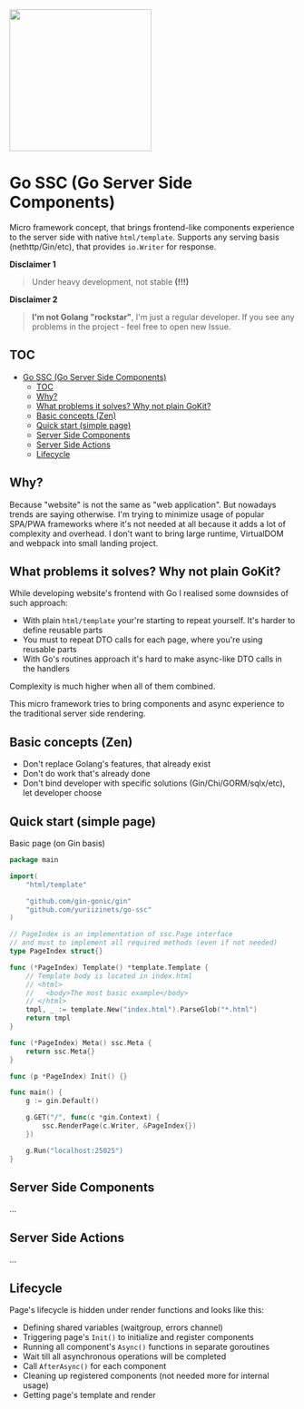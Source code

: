 
<img src="https://raw.githubusercontent.com/yuriizinets/go-ssc/master/demo/static/ssclogo.png" width="250">

# Go SSC (Go Server Side Components)

Micro framework concept, that brings frontend-like components experience to the server side with native `html/template`. Supports any serving basis (nethttp/Gin/etc), that provides `io.Writer` for response.  

**Disclaimer 1**  
> Under heavy development, not stable **(!!!)**

**Disclaimer 2**  
> **I'm not Golang "rockstar"**, I'm just a regular developer. If you see any problems in the project - feel free to open new Issue.

## TOC

- [Go SSC (Go Server Side Components)](#go-ssc-go-server-side-components)
  - [TOC](#toc)
  - [Why?](#why)
  - [What problems it solves? Why not plain GoKit?](#what-problems-it-solves-why-not-plain-gokit)
  - [Basic concepts (Zen)](#basic-concepts-zen)
  - [Quick start (simple page)](#quick-start-simple-page)
  - [Server Side Components](#server-side-components)
  - [Server Side Actions](#server-side-actions)
  - [Lifecycle](#lifecycle)

## Why?

Because "website" is not the same as "web application". But nowadays trends are saying otherwise. I'm trying to minimize usage of popular SPA/PWA frameworks where it's not needed at all because it adds a lot of complexity and overhead. I don't want to bring large runtime, VirtualDOM and webpack into small landing project.  

## What problems it solves? Why not plain GoKit?

While developing website's frontend with Go I realised some downsides of such approach:  

- With plain `html/template` your're starting to repeat yourself. It's harder to define reusable parts
- You must to repeat DTO calls for each page, where you're using reusable parts
- With Go's routines approach it's hard to make async-like DTO calls in the handlers

Complexity is much higher when all of them combined.

This micro framework tries to bring components and async experience to the traditional server side rendering.

## Basic concepts (Zen)

- Don't replace Golang's features, that already exist
- Don't do work that's already done
- Don't bind developer with specific solutions (Gin/Chi/GORM/sqlx/etc), let developer choose

## Quick start (simple page)

Basic page (on Gin basis)  
  
```go
package main

import(
    "html/template"

    "github.com/gin-gonic/gin"
    "github.com/yuriizinets/go-ssc"
)

// PageIndex is an implementation of ssc.Page interface
// and must to implement all required methods (even if not needed)
type PageIndex struct{}

func (*PageIndex) Template() *template.Template {
    // Template body is located in index.html
    // <html>
    //   <body>The most basic example</body>
    // </html>
    tmpl, _ := template.New("index.html").ParseGlob("*.html")
    return tmpl
}

func (*PageIndex) Meta() ssc.Meta {
    return ssc.Meta{}
}

func (p *PageIndex) Init() {}

func main() {
    g := gin.Default()

    g.GET("/", func(c *gin.Context) {
        ssc.RenderPage(c.Writer, &PageIndex{})
    })

    g.Run("localhost:25025")
}
```

## Server Side Components

...

## Server Side Actions

...

## Lifecycle

Page's lifecycle is hidden under render functions and looks like this:

- Defining shared variables (waitgroup, errors channel)
- Triggering page's `Init()` to initialize and register components
- Running all component's `Async()` functions in separate goroutines
- Wait till all asynchronous operations will be completed
- Call `AfterAsync()` for each component
- Cleaning up registered components (not needed more for internal usage)
- Getting page's template and render
